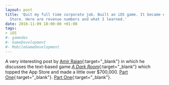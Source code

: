 ```yaml
---
layout: post
title: 'Quit my full time corporate job. Built an iOS game. It became #1 in the App
  Store. Here are revenue numbers and what I learned.'
date: 2016-11-09 18:00:00 +01:00
tags:
- iOS
#- gamedev
#- GameDevelopment
#- MobileGameDevelopment
---
```


A very interesting post by [Amir Rajan](https://twitter.com/amirrajan){:target="_blank"} in which he discusses the text-based game [*A Dark Room*](http://adarkroom.doublespeakgames.com/){:target="_blank"} which topped the App Store and made a little over $700,000. [Part One](https://www.reddit.com/r/startups/comments/4f74dv/quit_my_full_time_corporate_job_built_an_ios_game/){:target="_blank"}. [Part One](https://www.reddit.com/r/startups/comments/4g935t/part_2_quit_my_full_time_corporate_job_built_an/){:target="_blank"}.
